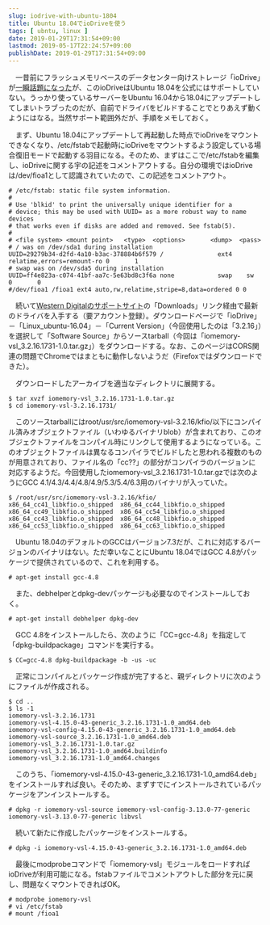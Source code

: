 ```yaml
---
slug: iodrive-with-ubuntu-1804
title: Ubuntu 18.04でioDriveを使う
tags: [ ubntu, linux ]
date: 2019-01-29T17:31:54+09:00
lastmod: 2019-05-17T22:24:57+09:00
publishDate: 2019-01-29T17:31:54+09:00
---
```


　一昔前にフラッシュメモリベースのデータセンター向けストレージ「ioDrive」が[一瞬話題になった](https://knowledge.sakura.ad.jp/1724/)が、このioDriveはUbuntu 18.04を公式にはサポートしていない。うっかり使っているサーバーをUbuntu 16.04から18.04にアップデートしてしまいトラブったのだが、自前でドライバをビルドすることでとりあえず動くようにはなる。当然サポート範囲外だが、手順をメモしておく。

　まず、Ubuntu 18.04にアップデートして再起動した時点でioDriveをマウントできなくなり、/etc/fstabで起動時にioDriveをマウントするよう設定している場合復旧モードで起動する羽目になる。そのため、まずはここで/etc/fstabを編集し、ioDriveに関する宇の記述をコメントアウトする。自分の環境ではioDriveは/dev/fioa1として認識されていたので、この記述をコメントアウト。

```
# /etc/fstab: static file system information.
#
# Use 'blkid' to print the universally unique identifier for a
# device; this may be used with UUID= as a more robust way to name devices
# that works even if disks are added and removed. See fstab(5).
#
# <file system> <mount point>   <type>  <options>       <dump>  <pass>
# / was on /dev/sda1 during installation
UUID=29279b34-d2fd-4a10-b3ac-378884b6f579 /               ext4    relatime,errors=remount-ro 0       1
# swap was on /dev/sda5 during installation
UUID=ff4e823a-c074-41bf-aa7c-5e63bd8c3f6a none            swap    sw              0       0
#/dev/fioa1 /fioa1 ext4 auto,rw,relatime,stripe=8,data=ordered 0 0
```

　続いて[Western Digitalのサポートサイト](https://portal.wdc.com/Support/s/)の「Downloads」リンク経由で最新のドライバを入手する（要アカウント登録）。ダウンロードページで「ioDrive」－「Linux_ubuntu-16.04」－「Current Version」（今回使用したのは「3.2.16」）を選択して「Software Source」からソースtarball（今回は「iomemory-vsl_3.2.16.1731-1.0.tar.gz」）をダウンロードする。なお、このページはCORS関連の問題でChromeではまともに動作しないようだ（Firefoxではダウンロードできた）。

　ダウンロードしたアーカイブを適当なディレクトリに展開する。

```
$ tar xvzf iomemory-vsl_3.2.16.1731-1.0.tar.gz
$ cd iomemory-vsl-3.2.16.1731/
```

　このソースtarballにはroot/usr/src/iomemory-vsl-3.2.16/kfio/以下にコンパイル済みオブジェクトファイル（いわゆるバイナリblob）が含まれており、このオブジェクトファイルをコンパイル時にリンクして使用するようになっている。このオブジェクトファイルは異なるコンパイラでビルドしたと思われる複数のものが用意されており、ファイル名の「cc??」の部分がコンパイラのバージョンに対応するようだ。今回使用したiomemory-vsl_3.2.16.1731-1.0.tar.gzでは次のようにGCC 4.1/4.3/4.4/4.8/4.9/5.3/5.4/6.3用のバイナリが入っていた。

```
$ /root/usr/src/iomemory-vsl-3.2.16/kfio/
x86_64_cc41_libkfio.o_shipped  x86_64_cc44_libkfio.o_shipped  x86_64_cc49_libkfio.o_shipped  x86_64_cc54_libkfio.o_shipped
x86_64_cc43_libkfio.o_shipped  x86_64_cc48_libkfio.o_shipped  x86_64_cc53_libkfio.o_shipped  x86_64_cc63_libkfio.o_shipped
```

　Ubuntu 18.04のデフォルトのGCCはバージョン7.3だが、これに対応するバージョンのバイナリはない。ただ幸いなことにUbuntu 18.04ではGCC 4.8がパッケージで提供されているので、これを利用する。

```
# apt-get install gcc-4.8
```

　また、debhelperとdpkg-devパッケージも必要なのでインストールしておく。

```
# apt-get install debhelper dpkg-dev
```

　GCC 4.8をインストールしたら、次のように「CC=gcc-4.8」を指定して「dpkg-buildpackage」コマンドを実行する。

```
$ CC=gcc-4.8 dpkg-buildpackage -b -us -uc
```

　正常にコンパイルとパッケージ作成が完了すると、親ディレクトリに次のようにファイルが作成される。

```
$ cd ..
$ ls -1
iomemory-vsl-3.2.16.1731
iomemory-vsl-4.15.0-43-generic_3.2.16.1731-1.0_amd64.deb
iomemory-vsl-config-4.15.0-43-generic_3.2.16.1731-1.0_amd64.deb
iomemory-vsl-source_3.2.16.1731-1.0_amd64.deb
iomemory-vsl_3.2.16.1731-1.0.tar.gz
iomemory-vsl_3.2.16.1731-1.0_amd64.buildinfo
iomemory-vsl_3.2.16.1731-1.0_amd64.changes
```

　このうち、「iomemory-vsl-4.15.0-43-generic_3.2.16.1731-1.0_amd64.deb」をインストールすれば良い。そのため、まずすでにインストールされているパッケージをアンインストールする。

```
# dpkg -r iomemory-vsl-source iomemory-vsl-config-3.13.0-77-generic  iomemory-vsl-3.13.0-77-generic libvsl
```

　続いて新たに作成したパッケージをインストールする。

```
# dpkg -i iomemory-vsl-4.15.0-43-generic_3.2.16.1731-1.0_amd64.deb
```

　最後にmodprobeコマンドで「iomemory-vsl」モジュールをロードすればioDriveが利用可能になる。fstabファイルでコメントアウトした部分を元に戻し、問題なくマウントできればOK。

```
# modprobe iomemory-vsl
# vi /etc/fstab
# mount /fioa1
```

